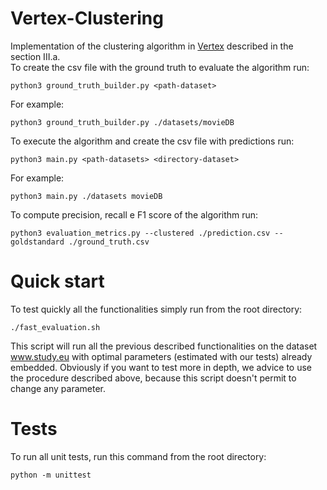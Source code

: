 # Vertex-Clustering
Implementation of the clustering algorithm in [Vertex](https://citeseerx.ist.psu.edu/viewdoc/download?doi=10.1.1.453.9494&rep=rep1&type=pdf) described in the section III.a.\
To create the csv file with the ground truth to evaluate the algorithm run:
```
python3 ground_truth_builder.py <path-dataset>
```
For example: 
```
python3 ground_truth_builder.py ./datasets/movieDB
```

To execute the algorithm and create the csv file with predictions run:
```
python3 main.py <path-datasets> <directory-dataset>
```
For example: 
```
python3 main.py ./datasets movieDB
```

To compute precision, recall e F1 score of the algorithm run:
```
python3 evaluation_metrics.py --clustered ./prediction.csv --goldstandard ./ground_truth.csv
```

# Quick start
To test quickly all the functionalities simply run from the root directory: 

	./fast_evaluation.sh

This script will run all the previous described functionalities on the dataset www.study.eu with optimal parameters (estimated with our tests) already embedded.
Obviously if you want to test more in depth, we advice to use the procedure described above, because this script doesn't permit to change any parameter.

# Tests

To run all unit tests, run this command from the root directory:

	python -m unittest
